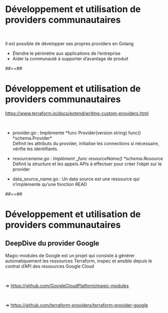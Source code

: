 

# Développement et utilisation de providers communautaires

<br>

Il est possible de développer ses propres providers en Golang

- Étendre le périmètre aux applications de l’entreprise
- Aider la communauté à supporter d’avantage de produit


##==##


# Développement et utilisation de providers communautaires

https://www.terraform.io/docs/extend/writing-custom-providers.html

<br>

- provider.go : Implémente *func Provider(version string) func() *schema.Provider\*<br>
  Définit les attributs du provider, initialise les connections si nécessaire, vérifie les identifiants.

- resource*name.go : Implément \_func resourceName() \*schema.Resource*<br>
  Définit la structure et les appels APIs à effectuer pour créer l’objet sur le provider

- data_source_name.go : Un data source est une ressource qui n’implémente qu’une fonction READ


##==##


# Développement et utilisation de providers communautaires

## DeepDive du provider Google

Magic-modules de Google est un projet qui consiste à générer automatiquement les ressources Terraform, inspec et ansible depuis le contrat d’API des ressources Google Cloud

<br>

=> https://github.com/GoogleCloudPlatform/magic-modules

<br>

=> https://github.com/terraform-providers/terraform-provider-google

